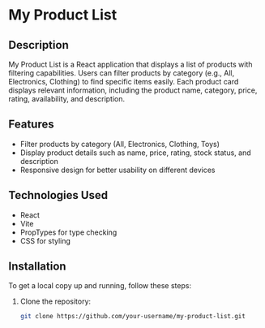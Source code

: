 # My Product List

## Description
My Product List is a React application that displays a list of products with filtering capabilities. Users can filter products by category (e.g., All, Electronics, Clothing) to find specific items easily. Each product card displays relevant information, including the product name, category, price, rating, availability, and description.

## Features
- Filter products by category (All, Electronics, Clothing, Toys)
- Display product details such as name, price, rating, stock status, and description
- Responsive design for better usability on different devices

## Technologies Used
- React
- Vite
- PropTypes for type checking
- CSS for styling

## Installation

To get a local copy up and running, follow these steps:

1. Clone the repository:
   ```bash
   git clone https://github.com/your-username/my-product-list.git
